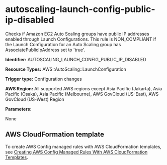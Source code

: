 # autoscaling\-launch\-config\-public\-ip\-disabled<a name="autoscaling-launch-config-public-ip-disabled"></a>

Checks if Amazon EC2 Auto Scaling groups have public IP addresses enabled through Launch Configurations\. This rule is NON\_COMPLIANT if the Launch Configuration for an Auto Scaling group has AssociatePublicIpAddress set to 'true'\. 

**Identifier:** AUTOSCALING\_LAUNCH\_CONFIG\_PUBLIC\_IP\_DISABLED

**Resource Types:** AWS::AutoScaling::LaunchConfiguration

**Trigger type:** Configuration changes

**AWS Region:** All supported AWS regions except Asia Pacific \(Jakarta\), Asia Pacific \(Osaka\), Asia Pacific \(Melbourne\), AWS GovCloud \(US\-East\), AWS GovCloud \(US\-West\) Region

**Parameters:**

None  

## AWS CloudFormation template<a name="w2aac12c33c15b9c57c17"></a>

To create AWS Config managed rules with AWS CloudFormation templates, see [Creating AWS Config Managed Rules With AWS CloudFormation Templates](aws-config-managed-rules-cloudformation-templates.md)\.